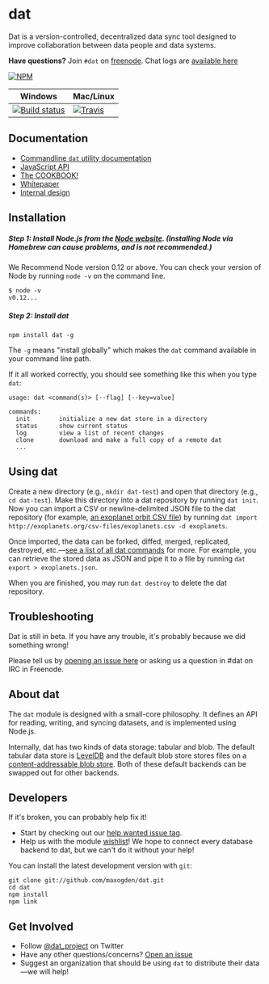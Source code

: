 # dat

Dat is a version-controlled, decentralized data sync tool designed to improve collaboration between data people and data systems.

**Have questions?** Join `#dat` on [freenode](https://webchat.freenode.net). Chat logs are [available here](https://botbot.me/freenode/dat/)

[![NPM](https://nodei.co/npm/dat.png?global=true)](https://nodei.co/npm/dat/)

Windows        | Mac/Linux
-------------- | ------------
[![Build status](https://ci.appveyor.com/api/projects/status/s236036xnglo4v5l)](https://ci.appveyor.com/project/maxogden/dat) | [![Travis](http://img.shields.io/travis/maxogden/dat.svg?style=flat)](https://travis-ci.org/maxogden/dat)

## Documentation

- [Commandline `dat` utility documentation](docs/cli-docs.md)
- [JavaScript API](https://github.com/maxogden/dat-core)
- [The COOKBOOK!](docs/cookbook.md)
- [Whitepaper](https://github.com/maxogden/dat/blob/master/docs/whitepaper.md)
- [Internal design](https://github.com/maxogden/dat-core/blob/master/DESIGN.md)

## Installation

##### Step 1: Install Node.js from the [Node website](http://nodejs.org/). (Installing Node via Homebrew can cause problems, and is not recommended.)

We Recommend Node version 0.12 or above. You can check your version of Node by running `node -v` on the command line.

```
$ node -v
v0.12...
```

##### Step 2: Install dat

```
npm install dat -g
```

The `-g` means "install globally" which makes the `dat` command available in your command line path.

If it all worked correctly, you should see something like this when you type `dat`:

```
usage: dat <command(s)> [--flag] [--key=value]

commands:
  init        initialize a new dat store in a directory
  status      show current status
  log         view a list of recent changes
  clone       download and make a full copy of a remote dat
  ...
```
## Using dat

Create a new directory (e.g., `mkdir dat-test`) and open that directory (e.g., `cd dat-test`). Make this directory into a dat repository by running `dat init`. Now you can import a CSV or newline-delimited JSON file to the dat repository (for example, [an exoplanet orbit CSV file](http://exoplanets.org/csv-files/exoplanets.csv)) by running `dat import http://exoplanets.org/csv-files/exoplanets.csv -d exoplanets`.

Once imported, the data can be forked, diffed, merged, replicated, destroyed, etc.—[see a list of all dat commands](https://github.com/maxogden/dat/blob/master/docs/cli-docs.md) for more. For example, you can retrieve the stored data as JSON and pipe it to a file by running `dat export > exoplanets.json`.

When you are finished, you may run `dat destroy` to delete the dat repository.

## Troubleshooting

Dat is still in beta. If you have any trouble, it's probably because we did something wrong!

Please tell us by [opening an issue here](http://github.com/maxogden/dat/issues/new) or asking us a question in #dat on IRC in Freenode.

## About dat

The `dat` module is designed with a small-core philosophy. It defines an API for reading, writing, and syncing datasets, and is implemented using Node.js.

Internally, dat has two kinds of data storage: tabular and blob. The default tabular data store is [LevelDB](http://leveldb.org) and the default blob store stores files on a [content-addressable blob store](https://github.com/mafintosh/content-addressable-blob-store). Both of these default backends can be swapped out for other backends.

## Developers

If it's broken, you can probably help fix it!

* Start by checking out our [help wanted issue tag](https://github.com/maxogden/dat/labels/help%20wanted).
* Help us with the module [wishlist](https://github.com/datproject/discussions/issues/5)! We hope to connect every database backend to dat, but we can't do it without your help!

You can install the latest development version with `git`:

```
git clone git://github.com/maxogden/dat.git
cd dat
npm install
npm link
```

## Get Involved

* Follow [@dat_project](https://twitter.com/dat_project) on Twitter
* Have any other questions/concerns? [Open an issue](https://github.com/maxogden/dat/issues)
* Suggest an organization that should be using `dat` to distribute their data—we will help!
